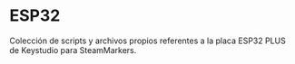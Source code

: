 # ESP32
Colección de scripts y archivos propios referentes a la placa ESP32 PLUS de Keystudio para SteamMarkers. 
